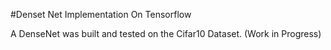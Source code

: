 #Denset Net Implementation On Tensorflow

A DenseNet was built and tested on the Cifar10 Dataset. (Work in Progress) 